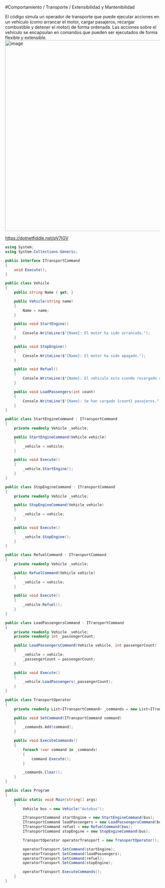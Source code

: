 #Comportamiento / Transporte / Extensibilidad y Mantenibilidad

El código simula un operador de transporte que puede ejecutar acciones en un vehículo (como arrancar el motor, cargar pasajeros, recargar combustible y detener el motor) de forma ordenada. Las acciones sobre el vehículo se encapsulan en comandos que pueden ser ejecutados de forma flexible y extensible.
<img width="620" alt="image" src="https://github.com/user-attachments/assets/150a8304-e315-423a-8f59-c005c38e0bd9">




https://dotnetfiddle.net/pV7IGV




```csharp
using System;
using System.Collections.Generic;

public interface ITransportCommand
{
    void Execute();
}

public class Vehicle
{
    public string Name { get; }

    public Vehicle(string name)
    {
        Name = name;
    }

    public void StartEngine()
    {
        Console.WriteLine($"{Name}: El motor ha sido arrancado.");
    }

    public void StopEngine()
    {
        Console.WriteLine($"{Name}: El motor ha sido apagado.");
    }

    public void Refuel()
    {
        Console.WriteLine($"{Name}: El vehiculo esta siendo recargado con combustible.");
    }

    public void LoadPassengers(int count)
    {
        Console.WriteLine($"{Name}: Se han cargado {count} pasajeros.");
    }
}

public class StartEngineCommand : ITransportCommand
{
    private readonly Vehicle _vehicle;

    public StartEngineCommand(Vehicle vehicle)
    {
        _vehicle = vehicle;
    }

    public void Execute()
    {
        _vehicle.StartEngine();
    }
}

public class StopEngineCommand : ITransportCommand
{
    private readonly Vehicle _vehicle;

    public StopEngineCommand(Vehicle vehicle)
    {
        _vehicle = vehicle;
    }

    public void Execute()
    {
        _vehicle.StopEngine();
    }
}

public class RefuelCommand : ITransportCommand
{
    private readonly Vehicle _vehicle;

    public RefuelCommand(Vehicle vehicle)
    {
        _vehicle = vehicle;
    }

    public void Execute()
    {
        _vehicle.Refuel();
    }
}

public class LoadPassengersCommand : ITransportCommand
{
    private readonly Vehicle _vehicle;
    private readonly int _passengerCount;

    public LoadPassengersCommand(Vehicle vehicle, int passengerCount)
    {
        _vehicle = vehicle;
        _passengerCount = passengerCount;
    }

    public void Execute()
    {
        _vehicle.LoadPassengers(_passengerCount);
    }
}

public class TransportOperator
{
    private readonly List<ITransportCommand> _commands = new List<ITransportCommand>();

    public void SetCommand(ITransportCommand command)
    {
        _commands.Add(command);
    }

    public void ExecuteCommands()
    {
        foreach (var command in _commands)
        {
            command.Execute();
        }

        _commands.Clear();
    }
}

public class Program
{
    public static void Main(string[] args)
    {
        Vehicle bus = new Vehicle("Autobus");

        ITransportCommand startEngine = new StartEngineCommand(bus);
        ITransportCommand loadPassengers = new LoadPassengersCommand(bus, 20);
        ITransportCommand refuel = new RefuelCommand(bus);
        ITransportCommand stopEngine = new StopEngineCommand(bus);

        TransportOperator operatorTransport = new TransportOperator();

        operatorTransport.SetCommand(startEngine);
        operatorTransport.SetCommand(loadPassengers);
        operatorTransport.SetCommand(refuel);
        operatorTransport.SetCommand(stopEngine);

        operatorTransport.ExecuteCommands();
    }
}



